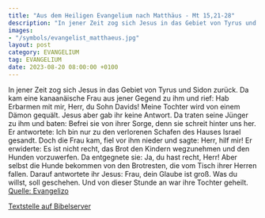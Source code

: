 ```yaml
---
title: "Aus dem Heiligen Evangelium nach Matthäus - Mt 15,21-28"
description: "In jener Zeit zog sich Jesus in das Gebiet von Tyrus und Sidon zurück. Da kam eine kanaanäische Frau aus jener Gegend zu ihm und rief: Hab Erbarmen mit mir, Herr, du Sohn Davids! Meine Tochter wird von einem Dämon gequält. Jesus aber gab ihr keine Antwort. Da traten seine Jünger ...."
images:
- "/symbols/evangelist_matthaeus.jpg"
layout: post
category: EVANGELIUM
tag: EVANGELIUM
date: 2023-08-20 08:00:00 +0100
---
```

In jener Zeit zog sich Jesus in das Gebiet von Tyrus und Sidon zurück.
Da kam eine kanaanäische Frau aus jener Gegend zu ihm und rief: Hab Erbarmen mit mir, Herr, du Sohn Davids! Meine Tochter wird von einem Dämon gequält.
Jesus aber gab ihr keine Antwort. Da traten seine Jünger zu ihm und baten: Befrei sie von ihrer Sorge, denn sie schreit hinter uns her.<!--more-->
Er antwortete: Ich bin nur zu den verlorenen Schafen des Hauses Israel gesandt.
Doch die Frau kam, fiel vor ihm nieder und sagte: Herr, hilf mir!
Er erwiderte: Es ist nicht recht, das Brot den Kindern wegzunehmen und den Hunden vorzuwerfen.
Da entgegnete sie: Ja, du hast recht, Herr! Aber selbst die Hunde bekommen von den Brotresten, die vom Tisch ihrer Herren fallen.
Darauf antwortete ihr Jesus: Frau, dein Glaube ist groß. Was du willst, soll geschehen. Und von dieser Stunde an war ihre Tochter geheilt.<br>
[Quelle: Evangelizo](https://evangeliumtagfuertag.org/DE/gospel)

[Textstelle auf Bibelserver](https://www.bibleserver.com/EU/Matthäus15,21-28)
